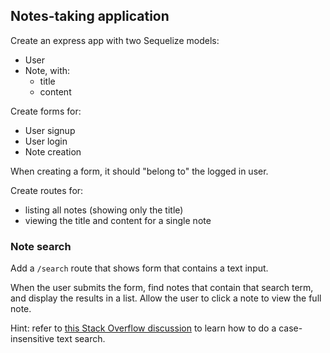 
## Notes-taking application

Create an express app with two Sequelize models:

- User
- Note, with:
  - title
  - content

Create forms for:

- User signup
- User login
- Note creation

When creating a form, it should "belong to" the logged in user.

Create routes for:

- listing all notes (showing only the title)
- viewing the title and content for a single note

### Note search

Add a `/search` route that shows form that contains a text input.

When the user submits the form, find notes that contain that search term, and display the results in a list. Allow the user to click a note to view the full note.

Hint: refer to [this Stack Overflow discussion](https://stackoverflow.com/questions/42352090/sequelize-find-all-that-match-contains-case-insensitive) to learn how to do a case-insensitive text search.


